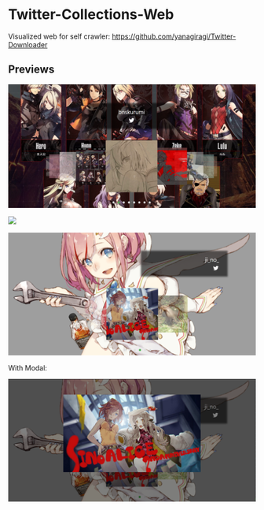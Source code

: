 # Twitter-Collections-Web
Visualized web for self crawler: https://github.com/yanagiragi/Twitter-Downloader

## Previews

![](https://raw.githubusercontent.com/yanagiragi/Twitter-Collections-Web/master/img/1.png)

![](https://raw.githubusercontent.com/yanagiragi/Twitter-Collections-Web/master/img/2.PNG)

![](https://raw.githubusercontent.com/yanagiragi/Twitter-Collections-Web/master/img/3.PNG)

With Modal:

![](https://raw.githubusercontent.com/yanagiragi/Twitter-Collections-Web/master/img/4.PNG)

